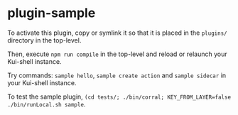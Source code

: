 # plugin-sample

To activate this plugin, copy or symlink it so that it is placed in the `plugins/` directory in the top-level.

Then, execute `npm run compile` in the top-level and reload or relaunch your Kui-shell instance.

Try commands: `sample hello`, `sample create action` and `sample sidecar` in your Kui-shell instance.

To test the sample plugin, `(cd tests/; ./bin/corral; KEY_FROM_LAYER=false ./bin/runLocal.sh sample`.
